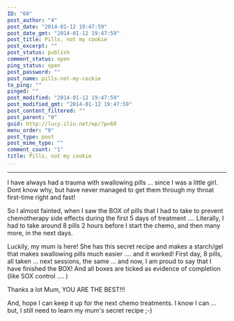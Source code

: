 ```yaml
---
ID: "60"
post_author: "4"
post_date: "2014-01-12 19:47:59"
post_date_gmt: "2014-01-12 19:47:59"
post_title: Pills, not my cookie
post_excerpt: ""
post_status: publish
comment_status: open
ping_status: open
post_password: ""
post_name: pills-not-my-cockie
to_ping: ""
pinged: ""
post_modified: "2014-01-12 19:47:59"
post_modified_gmt: "2014-01-12 19:47:59"
post_content_filtered: ""
post_parent: "0"
guid: http://lucy.iliu.net/wp/?p=60
menu_order: "0"
post_type: post
post_mime_type: ""
comment_count: "1"
title: Pills, not my cookie
...
```

---

I have always had a trauma with swallowing pills ... since I was a little girl. Dont know why, but have never managed to get them through my throat first-time right and fast!

So I almost fainted, when I saw the BOX of pills that I had to take to prevent chemotherapy side effects during the first 5 days of treatment .... Literally, I had to take around 8 pills 2 hours before I start the chemo, and then many more, in the next days.

Luckily, my mum is here! She has this secret recipe and makes a starch/gel that makes swallowing pills much easier .... and it worked! First day, 8 pills, all taken ... next sessions, the same ... and now, I am proud to say that I have finished the BOX! And all boxes are ticked as evidence of completion (like SOX control .... )

Thanks a lot Mum, YOU ARE THE BEST!!!

And, hope I can keep it up for the next chemo treatments. I know I can ... but, I still need to learn my mum's secret recipe ;-)
